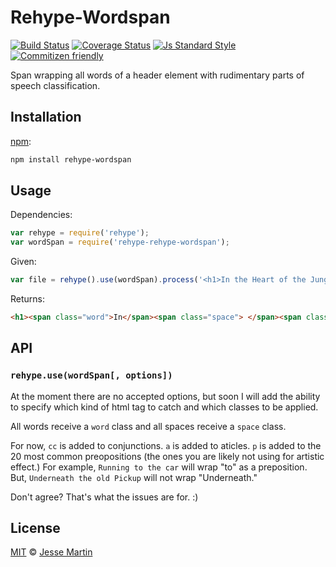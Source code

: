 # Rehype-Wordspan

[![Build Status][travis-badge]][travis] [![Coverage Status][codecov-badge]][codecov] [![Js Standard Style][js-standard-style-badge]][js-standard-style] 
[![Commitizen friendly][commitizen-friendly-badge]][commitizen-friendly]

<!--lint disable heading-increment list-item-spacing-->

Span wrapping all words of a header element with rudimentary parts of speech classification.

## Installation

[npm][npm-install]:

```bash
npm install rehype-wordspan
```

## Usage

Dependencies:

```javascript
var rehype = require('rehype');
var wordSpan = require('rehype-rehype-wordspan');
```

Given:

```javascript
var file = rehype().use(wordSpan).process('<h1>In the Heart of the Jungle</h1>');
```

Returns:

```html
<h1><span class="word">In</span><span class="space"> </span><span class="word a">the</span><span class="space"> </span><span class="word">Heart</span><span class="space"> </span><span class="word p">of</span><span class="space"> </span><span class="word a">the</span><span class="space"> </span><span class="word">Jungle</span></h1>
```

## API

### `rehype.use(wordSpan[, options])`

At the moment there are no accepted options, but soon I will add the ability to specify which kind of html tag to catch and which classes to be applied.

All words receive a `word` class and all spaces receive a `space` class.

For now, `cc` is added to conjunctions. `a` is added to aticles. `p` is added to the 20 most common preopositions (the ones you are likely not using for artistic effect.) For example, `Running to the car` will wrap "to" as a preposition. But, `Underneath the old Pickup` will not wrap "Underneath."

Don't agree? That's what the issues are for. :)

## License

[MIT][license] © [Jesse Martin][author]

<!-- Definitions -->

[travis-badge]: https://img.shields.io/travis/motleydev/rehype-wordspan.svg

[travis]: https://travis-ci.org/motleydev/rehype-wordspan

[codecov-badge]: https://img.shields.io/codecov/c/github/motleydev/rehype-wordspan.svg

[codecov]: https://codecov.io/github/motleydev/rehype-wordspan

[codecov]: https://img.shields.io/badge/code%20style-standard-brightgreen.svg

[js-standard-style-badge]: https://img.shields.io/badge/code%20style-standard-brightgreen.svg
[js-standard-style]: http://standardjs.com/index.html

[commitizen-friendly-badge]: https://img.shields.io/badge/commitizen-friendly-brightgreen.svg
[commitizen-friendly]: https://github.com/commitizen

[npm-install]: https://docs.npmjs.com/cli/install

[license]: LICENSE

[author]: http://motleydev.com

[rehype]: https://github.com/wooorm/rehype

